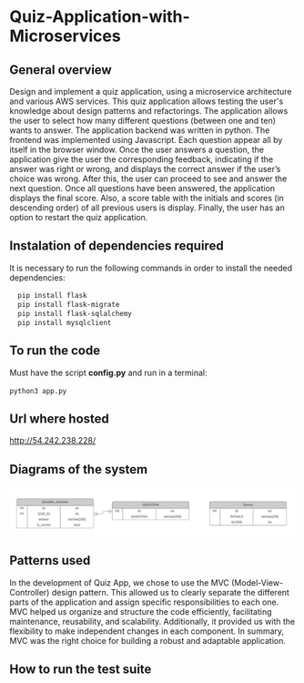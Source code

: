 # Quiz-Application-with-Microservices

## General overview
Design and implement a quiz application, using a microservice architecture and various AWS services. This quiz application allows testing the user's knowledge about design patterns and refactorings. The application allows the user to select how many different questions (between one and ten) wants to answer. The application backend was written in python. The frontend was implemented using Javascript. Each question appear all by itself in the browser window. Once the user answers a question, the application give the user the corresponding feedback, indicating if the answer was right or wrong, and displays the correct answer if the user’s choice was wrong. After this, the user can proceed to see and answer the next question. Once all questions have been answered, the application displays the final score. Also, a score table with the initials and scores (in descending order) of all previous users is display. Finally, the user has an option to restart the quiz application.




## Instalation of dependencies required

 It is necessary to run the following commands in order to install the needed dependencies:

 ```
   pip install flask
   pip install flask-migrate
   pip install flask-sqlalchemy
   pip install mysqlclient
 ```
## To run the code
Must have the script **config.py** and run in a terminal: 

`python3 app.py`

## Url where hosted
http://54.242.238.228/

## Diagrams of the system
![Descripción de la imagen](backend/img/modelo.jpeg)

## Patterns used
In the development of Quiz App, we chose to use the MVC (Model-View-Controller) design pattern. This allowed us to clearly separate the different parts of the application and assign specific responsibilities to each one. MVC helped us organize and structure the code efficiently, facilitating maintenance, reusability, and scalability. Additionally, it provided us with the flexibility to make independent changes in each component. In summary, MVC was the right choice for building a robust and adaptable application.


## How to run the test suite
